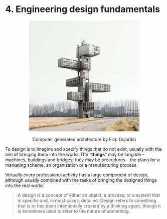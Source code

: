 # 4. Engineering design fundamentals

<div style="text-align: center;">
  <img src="./images/22.jpg" alt="Computer generated architecture by Filip Dujardin" width="70%">
  <p>Computer generated architecture by Filip Dujardin</p>
</div>

To design is to imagine and specify things that do not exist, usually with the aim of bringing them into the world. The “**things**” may be tangible – machines, buildings and bridges; they may be procedures – the plans for a marketing scheme, an organization or a manufacturing process.

<!--more-->

Virtually every professional activity has a large component of design, although usually combined with the tasks of bringing the designed things into the real world.

> A design is a concept of either an object, a process, or a system that is specific and, in most cases, detailed. Design refers to something that is or has been intentionally created by a thinking agent, though it is sometimes used to refer to the nature of something.

